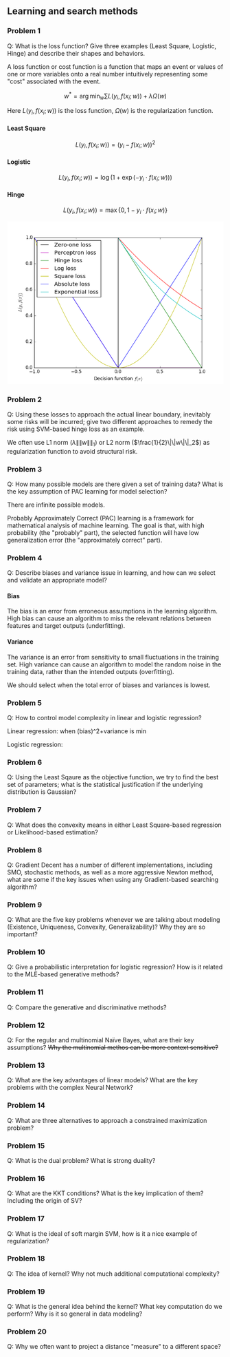 ## Learning and search methods

### Problem 1
Q: What is the loss function? Give three examples (Least Square,
Logistic, Hinge) and describe their shapes and behaviors.

A loss function or cost function is a function that maps an event or
values of one or more variables onto a real number intuitively
representing some "cost" associated with the event.

$$w^*=\arg\min_{w}\sum L(y_i,f(x_i;w))+\lambda\Omega(w)$$

Here $L(y_i,f(x_i;w))$ is the loss function,
$\Omega(w)$ is the regularization function.

#### Least Square

$$L(y_i,f(x_i;w))=(y_i-f(x_i;w))^2$$

#### Logistic

$$L(y_i,f(x_i;w))=\log(1+\exp(-y_i\cdot f(x_i;w)))$$

#### Hinge

$$L(y_i,f(x_i;w))=\max\{0,1-y_i\cdot f(x_i;w)\}$$

![](imgs/loss_function.png)

### Problem 2
Q: Using these losses to approach the actual linear boundary,
inevitably some risks will be incurred; give two different approaches
to remedy the risk using SVM-based hinge loss as an example.

We often use L1 norm ($\lambda\|\|w\|\|_1$) or L2 norm
($\frac{1}{2}\|\|w\|\|_2$) as regularization function
to avoid structural risk.

### Problem 3
Q: How many possible models are there given a set of training data?
What is the key assumption of PAC learning for model selection?

There are infinite possible models.

Probably Approximately Correct (PAC) learning is a framework
for mathematical analysis of machine learning. The goal is that,
with high probability (the "probably" part), the selected function will
have low generalization error (the "approximately correct" part).

### Problem 4
Q: Describe biases and variance issue in learning, and how can we
select and validate an appropriate model?

#### Bias
The bias is an error from erroneous assumptions in the learning algorithm.
High bias can cause an algorithm to miss the relevant relations between
features and target outputs (underfitting).

#### Variance
The variance is an error from sensitivity to small fluctuations in the
training set. High variance can cause an algorithm to model the random
noise in the training data, rather than the intended outputs (overfitting).

We should select when the total error of biases and variances is lowest.

### Problem 5
Q: How to control model complexity in linear and logistic regression?

Linear regression: when (bias)^2+variance is min

Logistic regression:

### Problem 6
Q: Using the Least Sqaure as the objective function, we try to find the
best set of parameters; what is the statistical justification if the
underlying distribution is Gaussian?

### Problem 7
Q: What does the convexity means in either Least Square-based regression
or Likelihood-based estimation?

### Problem 8
Q: Gradient Decent has a number of different implementations, including
SMO, stochastic methods, as well as a more aggressive Newton method,
what are some if the key issues when using any Gradient-based searching
algorithm?

### Problem 9
Q: What are the five key problems whenever we are talking about modeling
(Existence, Uniqueness, Convexity, Generalizability)? Why they are so
important?

### Problem 10
Q: Give a probabilistic interpretation for logistic regression? How is
it related to the MLE-based generative methods?

### Problem 11
Q: Compare the generative and discriminative methods?

### Problem 12
Q: For the regular and multinomial Naïve Bayes, what are their key
assumptions? ~~Why the multinomial methos can be more context sensitive?~~

### Problem 13
Q: What are the key advantages of linear models? What are the key problems
with the complex Neural Network?

### Problem 14
Q: What are three alternatives to approach a constrained maximization problem?

### Problem 15
Q: What is the dual problem? What is strong duality?

### Problem 16
Q: What are the KKT conditions? What is the key implication of them?
Including the origin of SV?

### Problem 17
Q: What is the ideal of soft margin SVM, how is it a nice example of
regularization?

### Problem 18
Q: The idea of kernel? Why not much additional computational complexity?

### Problem 19
Q: What is the general idea behind the kernel? What key computation do
we perform? Why is it so general in data modeling?

### Problem 20
Q: Why we often want to project a distance "measure" to a different space?

